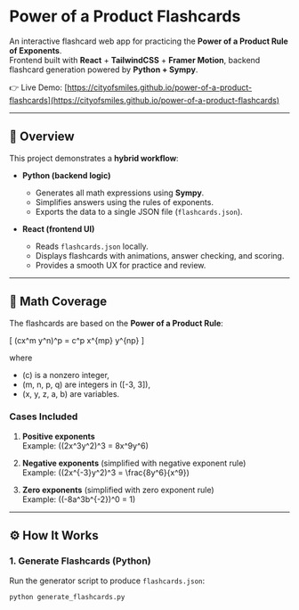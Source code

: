 # Power of a Product Flashcards

An interactive flashcard web app for practicing the **Power of a Product Rule of Exponents**.  
Frontend built with **React** + **TailwindCSS** + **Framer Motion**, backend flashcard generation powered by **Python + Sympy**.

👉 Live Demo: [https://cityofsmiles.github.io/power-of-a-product-flashcards](https://cityofsmiles.github.io/power-of-a-product-flashcards)

---

## 📘 Overview

This project demonstrates a **hybrid workflow**:

- **Python (backend logic)**  
  - Generates all math expressions using **Sympy**.  
  - Simplifies answers using the rules of exponents.  
  - Exports the data to a single JSON file (`flashcards.json`).  

- **React (frontend UI)**  
  - Reads `flashcards.json` locally.  
  - Displays flashcards with animations, answer checking, and scoring.  
  - Provides a smooth UX for practice and review.  

---

## 🧮 Math Coverage

The flashcards are based on the **Power of a Product Rule**:

\[
(cx^m y^n)^p = c^p x^{mp} y^{np}
\]

where  
- \(c\) is a nonzero integer,  
- \(m, n, p, q\) are integers in \([-3, 3]\),  
- \(x, y, z, a, b\) are variables.

### Cases Included
1. **Positive exponents**  
   Example: \((2x^3y^2)^3 = 8x^9y^6\)

2. **Negative exponents** (simplified with negative exponent rule)  
   Example: \((2x^{-3}y^2)^3 = \frac{8y^6}{x^9}\)

3. **Zero exponents** (simplified with zero exponent rule)  
   Example: \((-8a^3b^{-2})^0 = 1\)

---

## ⚙️ How It Works

### 1. Generate Flashcards (Python)
Run the generator script to produce `flashcards.json`:

```bash
python generate_flashcards.py